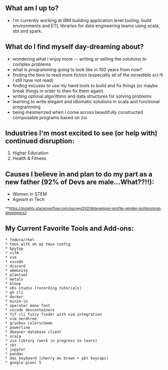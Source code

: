 ## What am I up to?
- I'm currently working at IBM building application level tooling, build environments and ETL libraries for data engineering teams using scala, sbt and spark. 

## What do I find myself day-dreaming about?
  - wondering what I enjoy more -- writing or selling the solutions to complex problems
  - what is programming going to look like in 100 years from now?
  - finding the time to read more fiction (especially all of the incredible sci-fi I still have not read)
  - finding excuses to use my hand tools to build and fix things (or maybe break things in order to then fix them again)
  - writing optimal algorithms and data structures for solving problems
  - learning to write elegant and idiomatic solutions in scala and functional programming
  - being mesmerized when I come across beautifully constructed composable programs based on zio

## Industries I'm most excited to see (or help with) continued disruption:
  1. Higher Education
  2. Health & Fitness

## Causes I believe in and plan to do my part as a new father (92% of Devs are male...What??!!):
  * Women in STEM
  * Ageism in Tech

<sup>**</sub>https://insights.stackoverflow.com/survey/2020#developer-profile-gender-professional-developers2

## My Current Favorite Tools and Add-ons:
```
* fedora/rhel
* tmux with oh my tmux config
* bpytop
* vifm
* vim
* vscode
* discord
* ammonite
* plantuml
* metals
* bloop
* obs studio (recording tutorials)
* gh cli
* docker
* minio-io
* operator mono font
* vscode devcontainers
* fzf cli fuzzy finder with vim integration
* vim nerdtree
* gruvbox colorscheme
* powerline
* dbeaver database client
* scala
* zio library (work in progress to learn)
* sbt
* jupyter
* pandas
* das keyboard (cherry mx brown + pbt keycaps)
* google pixel 5
```

<!--
**robbyki/robbyki** is a ✨ _special_ ✨ repository because its `README.md` (this file) appears on your GitHub profile.

Here are some ideas to get you started:

- 🔭 I’m currently working on ...
- 🌱 I’m currently learning ...
- 👯 I’m looking to collaborate on ...
- 🤔 I’m looking for help with ...
- 💬 Ask me about ...
- 📫 How to reach me: ...
- 😄 Pronouns: ...
- ⚡ Fun fact: ...
-->
